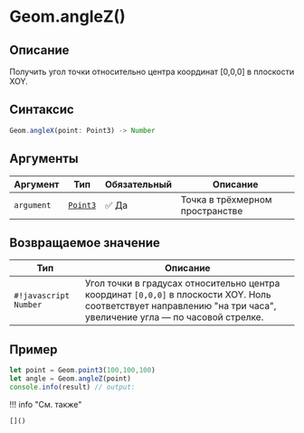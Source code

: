 # Geom.angleZ()

## Описание
Получить угол точки относительно центра координат [0,0,0] в плоскости XOY.

## Синтаксис
```javascript
Geom.angleX(point: Point3) -> Number
```

## Аргументы

| Аргумент   | Тип                  | Обязательный | Описание              |
|------------|----------------------|--------------|-----------------------|
| `argument` | [`Point3`](../../../types/Point3/index.md) | :white_check_mark: Да           | Точка в трёхмерном пространстве |

## Возвращаемое значение

| Тип     | Описание                                                                 |
|---------|--------------------------------------------------------------------------|
| `#!javascript Number` | Угол точки в градусах относительно центра координат `[0,0,0]` в плоскости XOY. Ноль соответствует направлению "на три часа", увеличение угла — по часовой стрелке. |

## Пример
```javascript linenums="1"
let point = Geom.point3(100,100,100)
let angle = Geom.angleZ(point)
console.info(result) // output:
```

!!! info "См. также"

    []()

